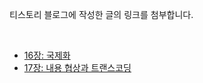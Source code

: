 티스토리 블로그에 작성한 글의 링크를 첨부합니다.

<br>

- [16장: 국제화](https://babebab.tistory.com/48)
- [17장: 내용 협상과 트랜스코딩](https://babebab.tistory.com/49)